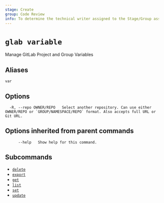 ```yaml
---
stage: Create
group: Code Review
info: To determine the technical writer assigned to the Stage/Group associated with this page, see https://about.gitlab.com/handbook/product/ux/technical-writing/#assignments
---
```


<!--
This documentation is auto generated by a script.
Please do not edit this file directly. Run `make gen-docs` instead.
-->

# `glab variable`

Manage GitLab Project and Group Variables

## Aliases

```plaintext
var
```

## Options

```plaintext
  -R, --repo OWNER/REPO   Select another repository. Can use either OWNER/REPO or `GROUP/NAMESPACE/REPO` format. Also accepts full URL or Git URL.
```

## Options inherited from parent commands

```plaintext
      --help   Show help for this command.
```

## Subcommands

- [`delete`](delete.md)
- [`export`](export.md)
- [`get`](get.md)
- [`list`](list.md)
- [`set`](set.md)
- [`update`](update.md)
